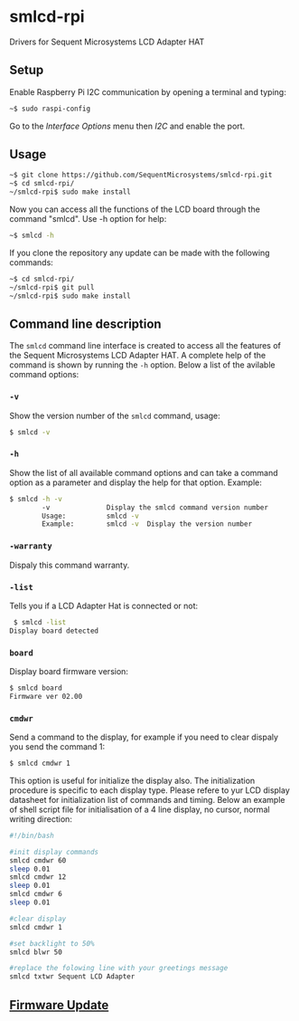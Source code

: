 # smlcd-rpi
Drivers for Sequent Microsystems LCD Adapter HAT

## Setup

Enable Raspberry Pi I2C communication by opening a terminal and typing:
```bash
~$ sudo raspi-config
```
Go to the *Interface Options* menu then *I2C* and enable the port.

## Usage

```bash
~$ git clone https://github.com/SequentMicrosystems/smlcd-rpi.git
~$ cd smlcd-rpi/
~/smlcd-rpi$ sudo make install
```

Now you can access all the functions of the LCD board through the command "smlcd". Use -h option for help:
```bash
~$ smlcd -h
```

If you clone the repository any update can be made with the following commands:

```bash
~$ cd smlcd-rpi/  
~/smlcd-rpi$ git pull
~/smlcd-rpi$ sudo make install
``` 
## Command line description

The ```smlcd``` command line interface is created to access all the features of the Sequent Microsystems LCD Adapter HAT. A complete help of the command is shown by running the ```-h``` option. 
Below a list of the avilable command options:

### ```-v``` 
Show the version number of the ```smlcd``` command, usage:
```bash
$ smlcd -v
```

### ```-h```
Show the list of all available command options and can take a command option as a parameter and display the help for that option.
Example: 
```bash
$ smlcd -h -v
        -v              Display the smlcd command version number
        Usage:          smlcd -v
        Example:        smlcd -v  Display the version number
```

### ```-warranty```
Dispaly this command warranty.

### ```-list``` 
Tells you if a LCD Adapter Hat is connected or not:
```bash
 $ smlcd -list
Display board detected
```

### ```board```
Display board firmware version:
```bash
$ smlcd board
Firmware ver 02.00
```

### ```cmdwr```
Send a command to the display, for example if you need to clear dispaly you send the command 1:
```bash
$ smlcd cmdwr 1
```
This option is useful for initialize the display also. The initialization procedure is specific to each display type. Please refere to yur LCD display datasheet for initialization list of commands and timing.
Below an example of shell script file for initialisation of a 4 line display, no cursor, normal writing direction:
```bash
#!/bin/bash

#init display commands
smlcd cmdwr 60
sleep 0.01
smlcd cmdwr 12
sleep 0.01
smlcd cmdwr 6
sleep 0.01

#clear display
smlcd cmdwr 1

#set backlight to 50%
smlcd blwr 50

#replace the folowing line with your greetings message
smlcd txtwr Sequent LCD Adapter
```






## [Firmware Update](https://github.com/SequentMicrosystems/smlcd-rpi/blob/main/update/README.md)
